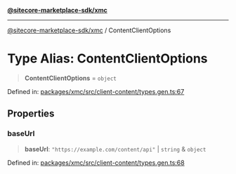 [**@sitecore-marketplace-sdk/xmc**](../README.md)

***

[@sitecore-marketplace-sdk/xmc](../README.md) / ContentClientOptions

# Type Alias: ContentClientOptions

> **ContentClientOptions** = `object`

Defined in: [packages/xmc/src/client-content/types.gen.ts:67](https://github.com/Sitecore/sitecore-marketplace-sdk/blob/e87783cce9f115393973a45e109d17b99bf1df7e/packages/xmc/src/client-content/types.gen.ts#L67)

## Properties

### baseUrl

> **baseUrl**: `"https://example.com/content/api"` \| `string` & `object`

Defined in: [packages/xmc/src/client-content/types.gen.ts:68](https://github.com/Sitecore/sitecore-marketplace-sdk/blob/e87783cce9f115393973a45e109d17b99bf1df7e/packages/xmc/src/client-content/types.gen.ts#L68)
